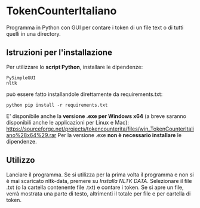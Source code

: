 # TokenCounterItaliano
Programma in Python con GUI per contare i token di un file text o di tutti quelli in una directory.

## Istruzioni per l'installazione
Per utilizzare lo **script Python**, installare le dipendenze:
```
PySimpleGUI
nltk
```
può essere fatto installandole direttamente da requirements.txt:

```
python pip install -r requirements.txt
```

E' disponibile anche la **versione .exe per Windows x64** (a breve saranno disponibili anche le applicazioni per Linux e Mac):
https://sourceforge.net/projects/tokencounterita/files/win_TokenCounterItaliano%28x64%29.rar
Per la versione .exe **non è necessario installare** le dipendenze.

## Utilizzo
Lanciare il programma. Se si utilizza per la prima volta il programma e non si è mai scaricato nltk-data, premere su _Installa NLTK DATA_.
Selezionare il file .txt (o la cartella contenente file .txt) e contare i token. Se si apre un file, verrà mostrata una parte di testo, 
altrimenti il totale per file e per cartella di token.
